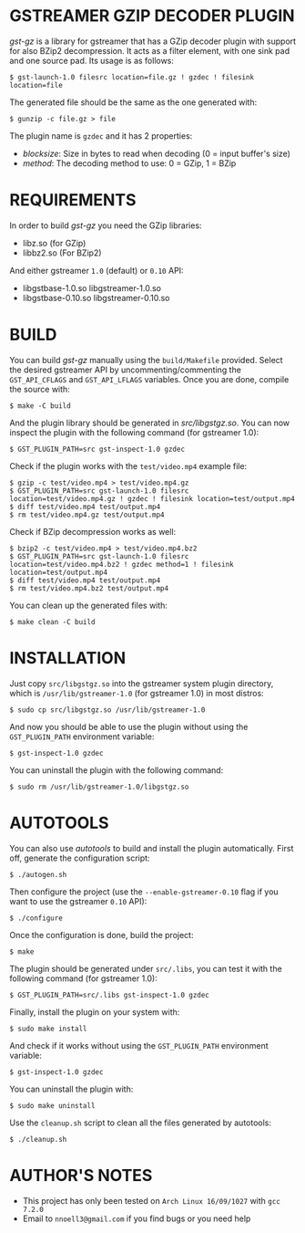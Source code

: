 GSTREAMER GZIP DECODER PLUGIN
=============================

*gst-gz* is a library for gstreamer that has a GZip decoder plugin with support for also BZip2 decompression. It acts as a filter element, with one sink pad and one source pad. Its usage is as follows:

    $ gst-launch-1.0 filesrc location=file.gz ! gzdec ! filesink location=file

The generated file should be the same as the one generated with:

    $ gunzip -c file.gz > file

The plugin name is `gzdec` and it has 2 properties:

 - *blocksize*: Size in bytes to read when decoding (0 = input buffer's size)
 - *method*: The decoding method to use: 0 = GZip, 1 = BZip


REQUIREMENTS
============

In order to build *gst-gz* you need the GZip libraries:

 - libz.so (for GZip)
 - libbz2.so (For BZip2)

And either gstreamer `1.0` (default) or `0.10` API:

 - libgstbase-1.0.so libgstreamer-1.0.so
 - libgstbase-0.10.so libgstreamer-0.10.so


BUILD
=====

You can build *gst-gz* manually using the `build/Makefile` provided. Select the desired gstreamer API by uncommenting/commenting the `GST_API_CFLAGS` and `GST_API_LFLAGS` variables. Once you are done, compile the source with:

    $ make -C build

And the plugin library should be generated in *src/libgstgz.so*. You can now inspect the plugin with the following command (for gstreamer 1.0):

    $ GST_PLUGIN_PATH=src gst-inspect-1.0 gzdec

Check if the plugin works with the `test/video.mp4` example file:

    $ gzip -c test/video.mp4 > test/video.mp4.gz
    $ GST_PLUGIN_PATH=src gst-launch-1.0 filesrc location=test/video.mp4.gz ! gzdec ! filesink location=test/output.mp4
    $ diff test/video.mp4 test/output.mp4
    $ rm test/video.mp4.gz test/output.mp4

Check if BZip decompression works as well:

    $ bzip2 -c test/video.mp4 > test/video.mp4.bz2
    $ GST_PLUGIN_PATH=src gst-launch-1.0 filesrc location=test/video.mp4.bz2 ! gzdec method=1 ! filesink location=test/output.mp4
    $ diff test/video.mp4 test/output.mp4
    $ rm test/video.mp4.bz2 test/output.mp4

You can clean up the generated files with:

    $ make clean -C build


INSTALLATION
============

Just copy `src/libgstgz.so` into the gstreamer system plugin directory, which is `/usr/lib/gstreamer-1.0` (for gstreamer 1.0) in most distros:

    $ sudo cp src/libgstgz.so /usr/lib/gstreamer-1.0

And now you should be able to use the plugin without using the `GST_PLUGIN_PATH` environment variable:

    $ gst-inspect-1.0 gzdec

You can uninstall the plugin with the following command:

    $ sudo rm /usr/lib/gstreamer-1.0/libgstgz.so


AUTOTOOLS
=========

You can also use *autotools* to build and install the plugin automatically. First off, generate the configuration script:

    $ ./autogen.sh

Then configure the project (use the `--enable-gstreamer-0.10` flag if you want to use the gstreamer `0.10` API):

    $ ./configure

Once the configuration is done, build the project:

    $ make

The plugin should be generated under `src/.libs`, you can test it with the following command (for gstreamer 1.0):

    $ GST_PLUGIN_PATH=src/.libs gst-inspect-1.0 gzdec

Finally, install the plugin on your system with:

    $ sudo make install

And check if it works without using the `GST_PLUGIN_PATH` environment variable:

    $ gst-inspect-1.0 gzdec

You can uninstall the plugin with:

    $ sudo make uninstall

Use the `cleanup.sh` script to clean all the files generated by autotools:

    $ ./cleanup.sh


AUTHOR'S NOTES
==============

 - This project has only been tested on `Arch Linux 16/09/1027` with `gcc 7.2.0`
 - Email to `nnoell3@gmail.com` if you find bugs or you need help

